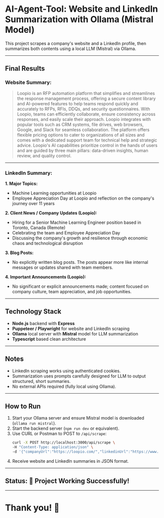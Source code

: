 # AI-Agent-Tool: Website and LinkedIn Summarization with Ollama (Mistral Model)

This project scrapes a company's website and a LinkedIn profile, then summarizes both contents using a local LLM (Mistral) via Ollama.

---

## Final Results

### Website Summary:

> Loopio is an RFP automation platform that simplifies and streamlines the response management process, offering a secure content library and AI-powered features to help teams respond quickly and accurately to RFPs, RFIs, DDQs, and security questionnaires. With Loopio, teams can efficiently collaborate, ensure consistency across responses, and easily scale their approach. Loopio integrates with popular tools such as CRM systems, file drives, web browsers, Google, and Slack for seamless collaboration. The platform offers flexible pricing options to cater to organizations of all sizes and comes with a dedicated support team for technical help and strategic advice. Loopio's AI capabilities prioritize control in the hands of users and are guided by three main pillars: data-driven insights, human review, and quality control.

---

### LinkedIn Summary:

**1. Major Topics:**
- Machine Learning opportunities at Loopio
- Employee Appreciation Day at Loopio and reflection on the company's journey over 11 years

**2. Client News / Company Updates (Loopio):**
- Hiring for a Senior Machine Learning Engineer position based in Toronto, Canada (Remote)
- Celebrating the team and Employee Appreciation Day
- Discussing the company's growth and resilience through economic chaos and technological disruption

**3. Blog Posts:**
- No explicitly written blog posts. The posts appear more like internal messages or updates shared with team members.

**4. Important Announcements (Loopio):**
- No significant or explicit announcements made; content focused on company culture, team appreciation, and job opportunities.

---

## Technology Stack

- **Node.js** backend with **Express**
- **Puppeteer / Playwright** for website and LinkedIn scraping
- **Ollama** local server with **Mistral** model for LLM summarization
- **Typescript** based clean architecture

---

## Notes

- LinkedIn scraping works using authenticated cookies.
- Summarization uses prompts carefully designed for LLM to output structured, short summaries.
- No external APIs required (fully local using Ollama).

---

## How to Run

1. Start your Ollama server and ensure Mistral model is downloaded (`ollama run mistral`).
2. Start the backend server (`npm run dev` or equivalent).
3. Use CURL or Postman to POST to `/api/scrape`:
   ```bash
   curl -X POST http://localhost:3000/api/scrape \
   -H "Content-Type: application/json" \
   -d '{"companyUrl":"https://loopio.com/","linkedinUrl":"https://www.linkedin.com/in/myork/"}'
   ```
4. Receive website and LinkedIn summaries in JSON format.

---

## Status: 📅 Project Working Successfully!

---

# Thank you! 🚀
